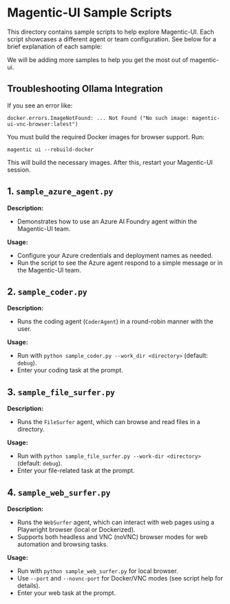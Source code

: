# Magentic-UI Sample Scripts

This directory contains sample scripts to help explore Magentic-UI. Each script showcases a different agent or team configuration. See below for a brief explanation of each sample:

We will be adding more samples to help you get the most out of magentic-ui.

## Troubleshooting Ollama Integration

If you see an error like:

```
docker.errors.ImageNotFound: ... Not Found ("No such image: magentic-ui-vnc-browser:latest")
```

You must build the required Docker images for browser support. Run:

```
magentic ui --rebuild-docker
```

This will build the necessary images. After this, restart your Magentic-UI session.

## 1. `sample_azure_agent.py`

**Description:**

- Demonstrates how to use an Azure AI Foundry agent within the Magentic-UI team.

**Usage:**

- Configure your Azure credentials and deployment names as needed.
- Run the script to see the Azure agent respond to a simple message or in the Magentic-UI team.

## 2. `sample_coder.py`

**Description:**

- Runs the coding agent (`CoderAgent`) in a round-robin manner with the user.

**Usage:**

- Run with `python sample_coder.py --work_dir <directory>` (default: `debug`).
- Enter your coding task at the prompt.

## 3. `sample_file_surfer.py`

**Description:**

- Runs the `FileSurfer` agent, which can browse and read files in a directory.

**Usage:**

- Run with `python sample_file_surfer.py --work-dir <directory>` (default: `debug`).
- Enter your file-related task at the prompt.

## 4. `sample_web_surfer.py`

**Description:**

- Runs the `WebSurfer` agent, which can interact with web pages using a Playwright browser (local or Dockerized).
- Supports both headless and VNC (noVNC) browser modes for web automation and browsing tasks.

**Usage:**

- Run with `python sample_web_surfer.py` for local browser.
- Use `--port` and `--novnc-port` for Docker/VNC modes (see script help for details).
- Enter your web task at the prompt.
